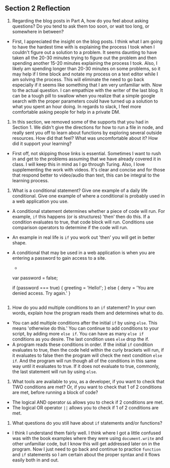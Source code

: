 ## Section 2 Reflection

1. Regarding the blog posts in Part A, how do you feel about asking questions? Do you tend to ask them too soon, or wait too long, or somewhere in between?
 - First, I appreciated the insight on the blog posts. I think what I am going to have the hardest time with is explaining the process I took when I couldn't figure out a solution to a problem. It seems daunting to have taken all the 20-30 minutes trying to figure out the problem and then spending another 15-20 minutes explaining the process I took. Also, I likely am spending longer than 20-30 minutes on some problems, so it may help if I time block and notate my process on a text editor while I am solving the process. This will eliminate the need to go back especially if it seems like something that I am very unfamiliar with. Now to the actual question. I can empathize with the writer of the last blog. It can be a tough pill to swallow when you realize that a simple google search with the proper parameters could have turned up a solution to what you spent an hour doing. In regards to slack, I feel more comfortable asking people for help in a private DM.

1. In this section, we removed some of the supports that you had in Section 1. We didn't give the directions for how to run a file in node, and really sent you off to learn about functions by exploring several outside resources. How did that feel? What was uncomfortable about it? How did it support your learning?
- First off, not skipping those links is essential. Sometimes I want to rush in and get to the problems assuming that we have already covered it in class. I will keep this in mind as I go through Turing. Also, I love supplementing the work with videos. It's clear and concise and for those that respond better to video/audio than text, this can be integral to the learning process.

1. What is a conditional statement? Give one example of a daily life conditional. Give one example of where a conditional is probably used in a web application you use.
- A conditional statement determines whether a piece of code will run. For example, `if` this happens (or is structures) 'then' then do this. If a condition evaluates to true, that code block will run. Conditions use comparison operators to determine if the code will run.

- An example in real life is `if` you work out 'then' you will get in better shape.

- A conditional that may be used in a web application is when you are entering a password to gain access to a site.
    - ```
    var password = false;

    if (password === true) {
      greeting = 'Hello!';
    } else {
      deny = 'You are denied access. Try again.'
    }
    ```

1. How do you add multiple conditions to an `if` statement? In your own words, explain how the program reads them and determines what to do.
 - You can add multiple conditions after the initial `if` by using `else`. This means 'otherwise do this.' You can continue to add conditions to your script, by adding more `else if`. You can have as many `else if` conditions as you desire. The last condition uses `else` drop the if.  
 - A program reads these conditions in order. If the initial `if` condition evaluates to true, then the code held within the curly brackets will run, if it evaluates to false then the program will check the next condition `else if`. And the program will run though all of the conditions in this same way until it evaluates to true. If it does not evaluate to true, commonly, the last statement will run by using `else`.

1. What tools are available to you, as a developer, if you want to check that TWO conditions are met? Or, if you want to check that 1 of 2 conditions are met, before running a block of code?
  - The logical AND operator `&&` allows you to check if 2 conditions are met.
  - The logical OR operator `||` allows you to check if 1 of 2 conditions are met.

1. What questions do you still have about `if` statements and/or functions?
  - I think I understand them fairly well. I think where I got a little confused was with the book examples where they were using `document.write` and other unfamiliar code, but I know this will get addressed later on in the program. Now I just need to go back and continue to practice `function` and `if` statements so I am certain about the proper syntax and it flows easily both in and out.

